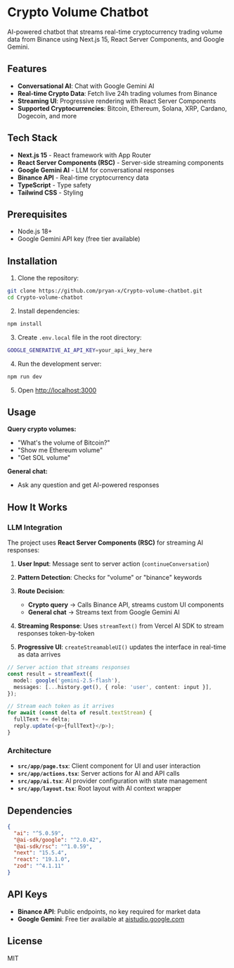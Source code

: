 # Crypto Volume Chatbot

AI-powered chatbot that streams real-time cryptocurrency trading volume data from Binance using Next.js 15, React Server Components, and Google Gemini.

## Features

- **Conversational AI**: Chat with Google Gemini AI
- **Real-time Crypto Data**: Fetch live 24h trading volumes from Binance
- **Streaming UI**: Progressive rendering with React Server Components
- **Supported Cryptocurrencies**: Bitcoin, Ethereum, Solana, XRP, Cardano, Dogecoin, and more

## Tech Stack

- **Next.js 15** - React framework with App Router
- **React Server Components (RSC)** - Server-side streaming components
- **Google Gemini AI** - LLM for conversational responses
- **Binance API** - Real-time cryptocurrency data
- **TypeScript** - Type safety
- **Tailwind CSS** - Styling

## Prerequisites

- Node.js 18+ 
- Google Gemini API key (free tier available)

## Installation

1. Clone the repository:
```bash
git clone https://github.com/pryan-x/Crypto-volume-chatbot.git
cd Crypto-volume-chatbot
```

2. Install dependencies:
```bash
npm install
```

3. Create `.env.local` file in the root directory:
```bash
GOOGLE_GENERATIVE_AI_API_KEY=your_api_key_here
```

4. Run the development server:
```bash
npm run dev
```

5. Open [http://localhost:3000](http://localhost:3000)

## Usage

**Query crypto volumes:**
- "What's the volume of Bitcoin?"
- "Show me Ethereum volume"
- "Get SOL volume"

**General chat:**
- Ask any question and get AI-powered responses

## How It Works

### LLM Integration

The project uses **React Server Components (RSC)** for streaming AI responses:

1. **User Input**: Message sent to server action (`continueConversation`)
2. **Pattern Detection**: Checks for "volume" or "binance" keywords
3. **Route Decision**:
   - **Crypto query** → Calls Binance API, streams custom UI components
   - **General chat** → Streams text from Google Gemini AI

4. **Streaming Response**: Uses `streamText()` from Vercel AI SDK to stream responses token-by-token
5. **Progressive UI**: `createStreamableUI()` updates the interface in real-time as data arrives

```typescript
// Server action that streams responses
const result = streamText({
  model: google('gemini-2.5-flash'),
  messages: [...history.get(), { role: 'user', content: input }],
});

// Stream each token as it arrives
for await (const delta of result.textStream) {
  fullText += delta;
  reply.update(<p>{fullText}</p>);
}
```

### Architecture

- **`src/app/page.tsx`**: Client component for UI and user interaction
- **`src/app/actions.tsx`**: Server actions for AI and API calls
- **`src/app/ai.tsx`**: AI provider configuration with state management
- **`src/app/layout.tsx`**: Root layout with AI context wrapper


## Dependencies

```json
{
  "ai": "^5.0.59",
  "@ai-sdk/google": "^2.0.42",
  "@ai-sdk/rsc": "^1.0.59",
  "next": "15.5.4",
  "react": "19.1.0",
  "zod": "^4.1.11"
}
```

## API Keys

- **Binance API**: Public endpoints, no key required for market data
- **Google Gemini**: Free tier available at [aistudio.google.com](https://aistudio.google.com/)

## License

MIT
